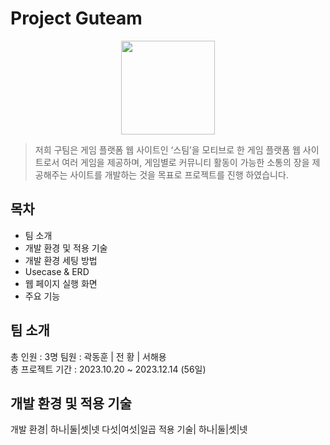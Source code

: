 # Project Guteam
<div align="center">
  <img src="https://github.com/DHKwak00/Guteam/assets/124860244/cadc12f2-b7ba-4171-89d8-852b5d13bb97" width="150px" hright="150px">
</div>
<p align="center">  
</p>


> 저희 구팀은 게임 플랫폼 웹 사이트인 ‘스팀’을 모티브로 한 게임 플랫폼 웹 사이트로서 여러 게임을 제공하며,
> 게임별로 커뮤니티 활동이 가능한 소통의 장을 제공해주는 사이트를 개발하는 것을 목표로
> 프로젝트를 진행 하였습니다.  

## 목차

* 팀 소개
* 개발 환경 및 적용 기술
* 개발 환경 세팅 방법
* Usecase & ERD
* 웹 페이지 실행 화면
* 주요 기능

## 팀 소개
총 인원 : 3명
팀원 : 
곽동훈 | 전 황 | 서해용
<br>
총 프로젝트 기간 :
2023.10.20 ~ 2023.12.14 (56일)

## 개발 환경 및 적용 기술

개발 환경|
하나|둘|셋|넷
다섯|여섯|일곱
적용 기술|
하나|둘|셋|넷
